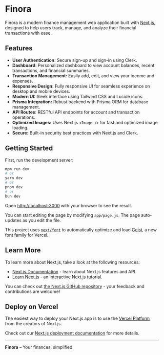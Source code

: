 # Finora

Finora is a modern finance management web application built with [Next.js](https://nextjs.org), designed to help users track, manage, and analyze their financial transactions with ease.

## Features

- **User Authentication:** Secure sign-up and sign-in using Clerk.
- **Dashboard:** Personalized dashboard to view account balances, recent transactions, and financial summaries.
- **Transaction Management:** Easily add, edit, and view your income and expenses.
- **Responsive Design:** Fully responsive UI for seamless experience on desktop and mobile devices.
- **Modern UI:** Sleek interface using Tailwind CSS and Lucide icons.
- **Prisma Integration:** Robust backend with Prisma ORM for database management.
- **API Routes:** RESTful API endpoints for account and transaction operations.
- **Optimized Images:** Uses Next.js `<Image />` for fast and optimized image loading.
- **Secure:** Built-in security best practices with Next.js and Clerk.

## Getting Started

First, run the development server:

```bash
npm run dev
# or
yarn dev
# or
pnpm dev
# or
bun dev
```

Open [http://localhost:3000](http://localhost:3000) with your browser to see the result.

You can start editing the page by modifying `app/page.js`. The page auto-updates as you edit the file.

This project uses [`next/font`](https://nextjs.org/docs/app/building-your-application/optimizing/fonts) to automatically optimize and load [Geist](https://vercel.com/font), a new font family for Vercel.

## Learn More

To learn more about Next.js, take a look at the following resources:

- [Next.js Documentation](https://nextjs.org/docs) - learn about Next.js features and API.
- [Learn Next.js](https://nextjs.org/learn) - an interactive Next.js tutorial.

You can check out [the Next.js GitHub repository](https://github.com/vercel/next.js) - your feedback and contributions are welcome!

## Deploy on Vercel

The easiest way to deploy your Next.js app is to use the [Vercel Platform](https://vercel.com/new?utm_medium=default-template&filter=next.js&utm_source=create-next-app&utm_campaign=create-next-app-readme) from the creators of Next.js.

Check out our [Next.js deployment documentation](https://nextjs.org/docs/app/building-your-application/deploying) for more details.

---

**Finora** – Your finances, simplified.
